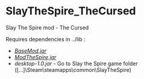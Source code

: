 # SlayTheSpire_TheCursed
Slay The Spire mod - The Cursed

Requires dependencies in ../lib :
* [*BaseMod.jar*](https://github.com/daviscook477/BaseMod/releases)
* [*ModTheSpire.jar*](https://github.com/kiooeht/ModTheSpire/releases)
* *desktop-1.0.jar* - Go to Slay the Spire game folder ([...]\Steam\steamapps\common\SlayTheSpire)